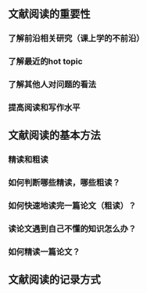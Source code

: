 ## 文献阅读的重要性

### 了解前沿相关研究（课上学的不前沿）

### 了解最近的hot topic

### 了解其他人对问题的看法

### 提高阅读和写作水平

## 文献阅读的基本方法

### 精读和粗读

### 如何判断哪些精读，哪些粗读？

### 如何快速地读完一篇论文（粗读）？

### 读论文遇到自己不懂的知识怎么办？

### 如何精读一篇论文？

## 文献阅读的记录方式

